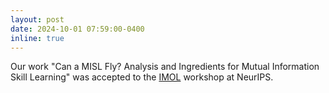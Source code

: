 ```yaml
---
layout: post
date: 2024-10-01 07:59:00-0400
inline: true
---
```


Our work "Can a MISL Fly? Analysis and Ingredients for Mutual Information Skill Learning" was accepted to the [IMOL](https://imol-workshop.github.io) workshop at NeurIPS.